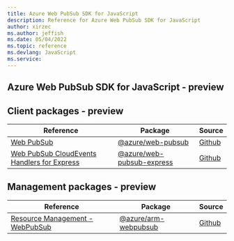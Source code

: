 ```yaml
---
title: Azure Web PubSub SDK for JavaScript
description: Reference for Azure Web PubSub SDK for JavaScript
author: xirzec
ms.author: jeffish
ms.date: 05/04/2022
ms.topic: reference
ms.devlang: JavaScript
ms.service:  
---
```

## Azure Web PubSub SDK for JavaScript - preview
## Client packages - preview
| Reference | Package | Source |
|---|---|---|
|[Web PubSub](javascript/api/overview/azure/web-pubsub-readme)|[@azure/web-pubsub](https://www.npmjs.com/package/@azure/web-pubsub)|[Github](https://github.com/Azure/azure-sdk-for-js/blob/main/sdk/web-pubsub/web-pubsub)|
|[Web PubSub CloudEvents Handlers for Express](javascript/api/overview/azure/web-pubsub-express-readme)|[@azure/web-pubsub-express](https://www.npmjs.com/package/@azure/web-pubsub-express)|[Github](https://github.com/Azure/azure-sdk-for-js/blob/main/sdk/web-pubsub/web-pubsub-express)|

## Management packages - preview
| Reference | Package | Source |
|---|---|---|
|[Resource Management - WebPubSub](javascript/api/overview/azure/arm-webpubsub-readme)|[@azure/arm-webpubsub](https://www.npmjs.com/package/@azure/arm-webpubsub)|[Github](https://github.com/Azure/azure-sdk-for-js/blob/main/sdk/web-pubsub/arm-webpubsub)|

